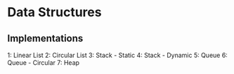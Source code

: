 # Data Structures

## Implementations

1: Linear List
2: Circular List
3: Stack - Static
4: Stack - Dynamic
5: Queue
6: Queue - Circular
7: Heap
